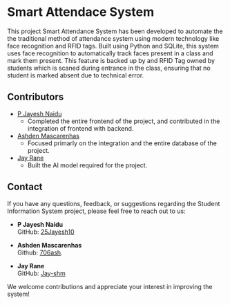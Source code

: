 
# Smart Attendace System

This project Smart Attendance System has been developed to automate the the traditional method of attendance system using modern technology like face recognition and RFID tags. Built using Python and SQLite, this system uses face recognition to automatically track faces present in a class and mark them present. This feature is backed up by and RFID Tag owned by students which is scaned during entrance in the class, ensuring that no student is marked absent due to technical error.

## Contributors 
- [P Jayesh Naidu](https://github.com/25Jayesh10)
  - Completed the entire frontend of the project, and contributed in the integration of frontend with backend.
- [Ashden Mascarenhas](https://github.com/706ash)
  - Focused primarly on the integration and the entire database of the project.
- [Jay Rane](https://github.com/Jay-shm)
  - Built the AI model required for the project.

## Contact

If you have any questions, feedback, or suggestions regarding the Student Information System project, please feel free to reach out to us:

- **P Jayesh Naidu**  
  GitHub: [25Jayesh10](https://github.com/25Jayesh10)
  
- **Ashden Mascarenhas**  
  Github: [706ash](https://github.com/706ash).

- **Jay Rane**  
  GitHub: [Jay-shm](https://github.com/Jay-shm)
  
We welcome contributions and appreciate your interest in improving the system!
